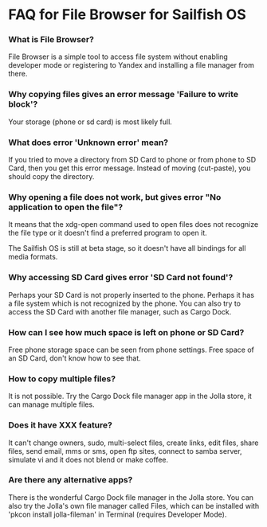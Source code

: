 
# FAQ for File Browser for Sailfish OS 

### What is File Browser?

File Browser is a simple tool to access file system without 
enabling developer mode or registering to Yandex and installing
a file manager from there.

### Why copying files gives an error message 'Failure to write block'?

Your storage (phone or sd card) is most likely full.

### What does error 'Unknown error' mean?

If you tried to move a directory from SD Card to phone or
from phone to SD Card, then you get this error message. Instead of 
moving (cut-paste), you should copy the directory.

### Why opening a file does not work, but gives error "No application to open the file"?

It means that the xdg-open command used to open files does not recognize
the file type or it doesn't find a preferred program to open it.

The Sailfish OS is still at beta stage, so it doesn't have all bindings
for all media formats.

### Why accessing SD Card gives error 'SD Card not found'?

Perhaps your SD Card is not properly inserted to the phone.
Perhaps it has a file system which is not recognized by the phone.
You can also try to access the SD Card with another file manager, 
such as Cargo Dock.

### How can I see how much space is left on phone or SD Card?

Free phone storage space can be seen from phone settings. 
Free space of an SD Card, don't know how to see that.

### How to copy multiple files?

It is not possible. Try the Cargo Dock file manager app in 
the Jolla store, it can manage multiple files.

### Does it have XXX feature?

It can't change owners, sudo, multi-select files, create links,
edit files, share files, send email, mms or sms, open ftp sites, 
connect to samba server, simulate vi and it does not blend or make coffee.

### Are there any alternative apps?

There is the wonderful Cargo Dock file manager in the Jolla store.
You can also try the Jolla's own file manager called Files,
which can be installed with 'pkcon install jolla-fileman' 
in Terminal (requires Developer Mode).

